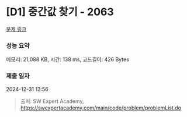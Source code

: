 # [D1] 중간값 찾기 - 2063 

[문제 링크](https://swexpertacademy.com/main/code/problem/problemDetail.do?contestProbId=AV5QPsXKA2UDFAUq) 

### 성능 요약

메모리: 21,088 KB, 시간: 138 ms, 코드길이: 426 Bytes

### 제출 일자

2024-12-31 13:56



> 출처: SW Expert Academy, https://swexpertacademy.com/main/code/problem/problemList.do